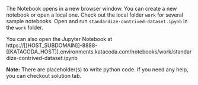 The Notebook opens in a new browser window. You can create a new notebook or open a local one. Check out the local folder `work` for several sample notebooks. Open and run `standardize-contrived-dataset.ipynb` in the `work` folder.

You can also open the Jupyter Notebook at https://[[HOST_SUBDOMAIN]]-8888-[[KATACODA_HOST]].environments.katacoda.com/notebooks/work/standardize-contrived-dataset.ipynb

**Note:**
There are placeholder(s) to write python code. If you need any help, you can checkout solution tab.